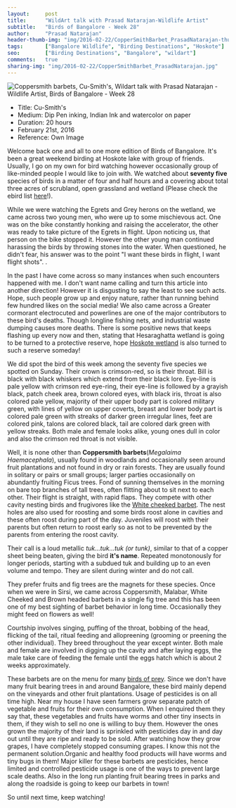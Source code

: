 ```yaml
---
layout:     post
title:      "WildArt talk with Prasad Natarajan-Wildlife Artist"
subtitle:   "Birds of Bangalore - Week 28"
author:     "Prasad Natarajan"
header-thumb-img: "img/2016-02-22/CopperSmithBarbet_PrasadNatarajan-thumb.jpg"
tags:       ["Bangalore Wildlife", "Birding Destinations", "Hoskote"]
seo: 		["Birding Destinations", "Bangalore", "wildart"]
comments:   true
sharing-img: "img/2016-02-22/CopperSmithBarbet_PrasadNatarajan.jpg"
---
```



<img src="{{ site.baseurl }}/img/2016-02-22/CopperSmithBarbet_PrasadNatarajan.jpg" alt="Coppersmith barbets, Cu-Smith's, Wildart talk with Prasad Natarajan - Wildlife Artist, Birds of Bangalore - Week 28">

<p>
	<ul>
		 <li>Title: Cu-Smith's</li>
		 <li>Medium: Dip Pen inking, Indian Ink and watercolor on paper</li>
		 <li>Duration: 20 hours</li>
		 <li>February 21st, 2016</li>
		 <li>Reference: Own Image</li>
 	</ul>
</p>

<p>
Welcome back one and all to one more edition of Birds of Bangalore. It's been a great weekend birding at Hoskote lake with group of friends. Usually, I go on my own for bird watching however occasionally group of like-minded people I would like to join with. We watched about <strong>seventy five</strong> species of birds in a matter of four and half hours and a covering about total three acres of scrubland, open grassland and wetland (Please check the ebird list <a href="http://ebird.org/ebird/view/checklist?subID=S27723134" target="_blank">here</a>!). 
</p>

<p>
While we were watching the Egrets and  Grey herons on the wetland, we came across two young men, who were up to some mischievous act. One was on the bike constantly honking and raising the accelerator, the other was ready to take picture of the Egrets in flight. Upon noticing us, that person on the bike stopped it. However the other young man continued harassing the birds by throwing stones into the water. When questioned, he didn't fear, his answer was to the point "I want these birds in flight, I want flight shots".
.</p>

<p>
In the past I have come across so many instances when such encounters happened with me. I don't want name calling and turn this article into another direction! However it is disgusting to say the least to see such acts. Hope, such people grow up and enjoy nature, rather than running behind few hundred likes on the social media! We also came across a Greater cormorant electrocuted and powerlines are one of the major contributors to these bird's deaths. Though longline fishing nets, and industrial waste dumping causes more deaths. There is some positive news that keeps flashing up every now and then, stating that Hesaraghatta wetland is going to be turned to a protective reserve, hope <a href="{{ site.baseurl }}/tags/Hoskote" target="_blank">Hoskote wetland</a> is also turned to such a reserve someday!
</p>

<p>
We did spot the bird of this week among the seventy five species we spotted on Sunday. Their crown is crimson-red, so is their throat. Bill is black with black whiskers which extend from their black lore. Eye-line is pale yellow with crimson red eye-ring, their eye-line is followed by a grayish black, patch cheek area, brown colored eyes, with black iris, throat is also colored pale yellow, majority of their upper body part is colored military green, with lines of yellow on upper coverts, breast and lower body part is colored pale green with streaks of darker green irregular lines, feet are colored pink, talons are colored black, tail are colored dark green with yellow streaks. Both male and female looks alike, young ones dull in color and also the crimson red throat is not visible.
</p>

<p>
Well, it is none other than <strong>Coppersmith barbets</strong>(<em>Megalaima Haemacephala</em>), usually found in woodlands and occasionally seen around fruit plantations and not found in dry or rain forests. They are usually found in solitary or pairs or small groups; larger parties occasionally on abundantly fruiting Ficus trees. Fond of sunning themselves in the morning on bare top branches of tall trees, often flitting about to sit next to each other. Their flight is straight, with rapid flaps. They compete with other cavity nesting birds and frugivores like the <a href="{{ site.baseurl }}/wildart/2015-11-02-White-cheeked-barbett.html">White cheeked barbet</a>. The nest holes are also used for roosting and some birds roost alone in cavities and these often roost during part of the day. Juveniles  will roost with their parents but often return to roost early so as not to be prevented by the parents from entering the roost cavity.
</p>

<p>
Their call is a loud metallic <em>tuk…tuk…tuk (or tunk)</em>, similar to that of a copper sheet being beaten, giving the bird <strong>it's name</strong>. Repeated monotonously for longer periods, starting with a subdued tuk and building up to an even volume and tempo. They are silent during winter and do not call. 
</p>

<p>
They prefer fruits and fig trees are the magnets for these species. Once when we were in Sirsi, we came across Coppersmith, Malabar, White Cheeked and Brown headed barbets in a single fig tree and this has been one of my best sighting of barbet behavior in long time. Occasionally they might feed on flowers as well!
</p>

<p>
Courtship involves singing, puffing of the throat, bobbing of the head, flicking of the tail, ritual feeding and allopreening (grooming or preening the other individual). They breed throughout the year except winter. Both male and female are involved in digging up the cavity and after laying eggs, the male take care of feeding the female until the eggs hatch which is about 2 weeks approximately.  
</p>

<p>
These barbets are on the menu for many <a href="{{ site.baseurl }}/tags/Raptors/" target="_blank">birds of prey</a>. Since we don't have many fruit bearing trees in and around Bangalore, these bird mainly depend on the vineyards and other fruit plantations. Usage of pesticides is on all time high. Near my house I have seen farmers grow separate patch of vegetable and fruits for their own consumption. When I enquired them they say that, these vegetables and fruits have worms and other tiny insects in them, if they wish to sell no one is willing to buy them. However the ones grown the majority of their land is sprinkled with pesticides day in and day out until they are ripe and ready to be sold. After watching how they grow grapes, I have completely stopped consuming grapes. I know this not the permanent solution.Organic and healthy food products will have worms and tiny bugs in them! Major killer for these barbets are pesticides, hence limited and controlled pesticide usage is one of the ways to prevent large scale deaths. Also in the long run planting fruit bearing trees in parks and along the roadside is going to keep our barbets in town!
</p>

<p>
So until next time, keep watching!
</p>